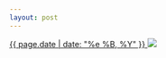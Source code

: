 ```yaml
---
layout: post
---
```


<p>
  <a href="/472">
    <time>{{ page.date | date: "%e %B, %Y" }}</time>
  </a>
  <a href="/472"><img src="{{ site.assets_url }}/472.jpg"/></a>
</p>
